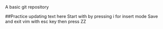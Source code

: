 A basic git repository

##Practice updating text here
Start with by pressing i for insert mode
Save and exit vim with esc key then press ZZ
